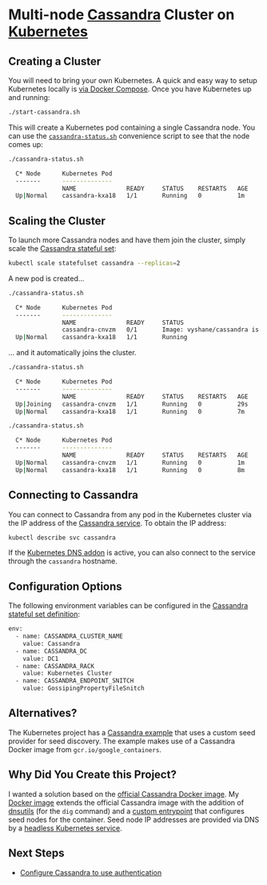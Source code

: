 # Multi-node [Cassandra](http://cassandra.apache.org) Cluster on [Kubernetes](http://kubernetes.io/)

## Creating a Cluster

You will need to bring your own Kubernetes. A quick and easy way to setup Kubernetes locally is [via Docker Compose](https://github.com/vyshane/docker-compose-kubernetes). Once you have Kubernetes up and running:

```sh
./start-cassandra.sh
```

This will create a Kubernetes pod containing a single Cassandra node. You can use the [`cassandra-status.sh`](cassandra-status.sh) convenience script to see that the node comes up:

```sh
./cassandra-status.sh 

  C* Node      Kubernetes Pod
  -------      --------------
               NAME              READY     STATUS    RESTARTS   AGE
  Up|Normal    cassandra-kxa18   1/1       Running   0          1m
```

## Scaling the Cluster

To launch more Cassandra nodes and have them join the cluster, simply scale the [Cassandra stateful set](cassandra-stateful-set.yml):

```sh
kubectl scale statefulset cassandra --replicas=2
```

A new pod is created...

```sh
./cassandra-status.sh                                                                                                                                                                                                                                                                                                                                          

  C* Node      Kubernetes Pod
  -------      --------------
               NAME              READY     STATUS                                                     RESTARTS   AGE
               cassandra-cnvzm   0/1       Image: vyshane/cassandra is ready, container is creating   0          8s
  Up|Normal    cassandra-kxa18   1/1       Running                                                    0          6m
```

... and it automatically joins the cluster.

```sh
./cassandra-status.sh 

  C* Node      Kubernetes Pod
  -------      --------------
               NAME              READY     STATUS    RESTARTS   AGE
  Up|Joining   cassandra-cnvzm   1/1       Running   0          29s
  Up|Normal    cassandra-kxa18   1/1       Running   0          7m
```

```sh
./cassandra-status.sh 

  C* Node      Kubernetes Pod
  -------      --------------
               NAME              READY     STATUS    RESTARTS   AGE
  Up|Normal    cassandra-cnvzm   1/1       Running   0          1m
  Up|Normal    cassandra-kxa18   1/1       Running   0          8m
```

## Connecting to Cassandra

You can connect to Cassandra from any pod in the Kubernetes cluster via the IP address of the [Cassandra service](cassandra-service.yml). To obtain the IP address:

```sh
kubectl describe svc cassandra
```

If the [Kubernetes DNS addon](https://github.com/kubernetes/kubernetes/tree/master/cluster/addons/dns) is active, you can also connect to the service through the `cassandra` hostname.

## Configuration Options

The following environment variables can be configured in the [Cassandra stateful set definition](cassandra-stateful-set.yml):

```sh
env:
  - name: CASSANDRA_CLUSTER_NAME
    value: Cassandra
  - name: CASSANDRA_DC
    value: DC1
  - name: CASSANDRA_RACK
    value: Kubernetes Cluster
  - name: CASSANDRA_ENDPOINT_SNITCH
    value: GossipingPropertyFileSnitch
```

## Alternatives?

The Kubernetes project has a [Cassandra example](https://github.com/kubernetes/kubernetes/tree/master/examples/cassandra) that uses a custom seed provider for seed discovery. The example makes use of a Cassandra Docker image from `gcr.io/google_containers`.

## Why Did You Create this Project?

I wanted a solution based on the [official Cassandra Docker image](https://hub.docker.com/_/cassandra/). My [Docker image](image/) extends the official Cassandra image with the addition of [dnsutils](https://packages.debian.org/jessie/dnsutils) (for the `dig` command) and a [custom entrypoint](image/custom-entrypoint.sh) that configures seed nodes for the container. Seed node IP addresses are provided via DNS by a [headless Kubernetes service](cassandra-peer-service.yml).

## Next Steps

* [Configure Cassandra to use authentication](http://docs.datastax.com/en/cassandra/2.2/cassandra/configuration/secureConfigNativeAuth.html)
